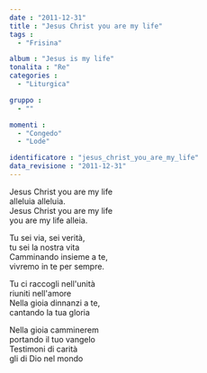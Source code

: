 ```yaml
---
date : "2011-12-31"
title : "Jesus Christ you are my life"
tags : 
  - "Frisina"

album : "Jesus is my life"
tonalita : "Re"
categories : 
  - "Liturgica"

gruppo : 
  - ""

momenti : 
  - "Congedo"
  - "Lode"

identificatore : "jesus_christ_you_are_my_life"
data_revisione : "2011-12-31"
---
```

  
  
  
Jesus Christ you are my life   
alleluia alleluia.    
Jesus Christ you are my life   
you are my life alleia.  
  
  
  
Tu sei via, sei verità,   
tu sei la nostra vita  
Camminando insieme a te,   
vivremo in te per sempre.  
  
  
  
  
Tu ci raccogli nell'unità   
riuniti nell'amore  
Nella gioia dinnanzi a te,   
cantando la tua gloria  
  
  
  
  
Nella gioia camminerem   
portando il tuo vangelo  
Testimoni di carità   
gli di Dio nel mondo  
  
  
  
  
